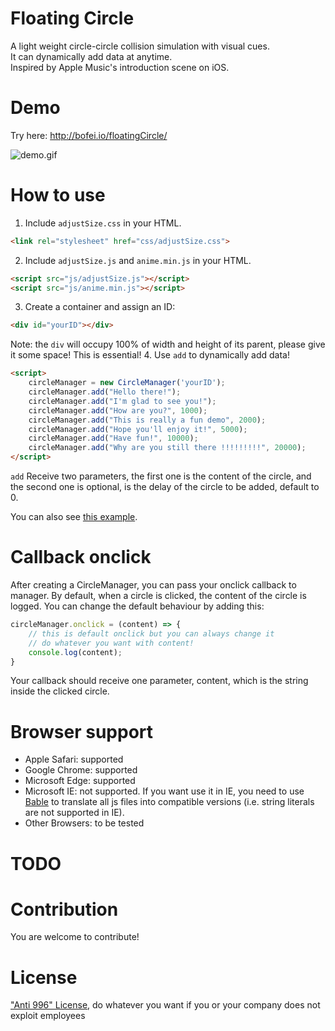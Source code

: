 # Floating Circle
A light weight circle-circle collision simulation with visual cues.  
It can dynamically add data at anytime.  
Inspired by Apple Music's introduction scene on iOS.

# Demo 
Try here: http://bofei.io/floatingCircle/

![demo.gif](examples/demo.gif)

# How to use
1. Include `adjustSize.css` in your HTML.
```html
<link rel="stylesheet" href="css/adjustSize.css">
```
2. Include `adjustSize.js` and `anime.min.js` in your HTML.
```html
<script src="js/adjustSize.js"></script>
<script src="js/anime.min.js"></script>
```
3. Create a container and assign an ID: 

```html
<div id="yourID"></div>
```
Note: the `div` will occupy 100% of width and height of its parent, please give it some space! This is essential!
4. Use `add` to dynamically add data!
```html
<script>
    circleManager = new CircleManager('yourID');
    circleManager.add("Hello there!");
    circleManager.add("I'm glad to see you!");
    circleManager.add("How are you?", 1000);
    circleManager.add("This is really a fun demo", 2000);
    circleManager.add("Hope you'll enjoy it!", 5000);
    circleManager.add("Have fun!", 10000);
    circleManager.add("Why are you still there !!!!!!!!!", 20000);
</script>
```
`add` Receive two parameters, the first one is the content of the circle, and the second one is optional, is the delay of the circle to be added, default to 0.

You can also see [this example](examples/helloWorld.html).

# Callback onclick
After creating a CircleManager, you can pass your onclick callback to manager. By default, when a circle is clicked, the content of the circle is logged.
You can change the default behaviour by adding this:
```js
circleManager.onclick = (content) => {
    // this is default onclick but you can always change it
    // do whatever you want with content!
    console.log(content);
}
```
Your callback should receive one parameter, content, which is the string inside the clicked circle.

# Browser support
- Apple Safari: supported
- Google Chrome: supported
- Microsoft Edge: supported
- Microsoft IE: not supported. If you want use it in IE, you need to use [Bable](https://babeljs.io) to translate all js files into compatible versions (i.e. string literals are not supported in IE).
- Other Browsers: to be tested

# TODO

# Contribution
You are welcome to contribute!

# License
["Anti 996" License](LICENSE.txt), do whatever you want if you or your company does not exploit employees
